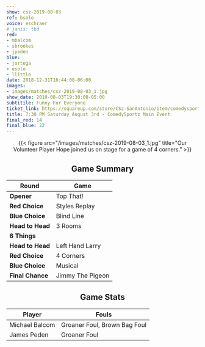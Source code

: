 ```yaml
---
show: csz-2019-08-03
ref: bsolo
voice: eschraer
# janis: tbd
red:
- mbalcom
- sbrookes
- jpeden
blue:
- jortega
- esolo
- llittle
date: 2018-12-31T16:44:08-06:00
images:
- images/matches/csz-2019-08-03_1.jpg
show_date: 2019-08-03T19:30:00-05:00
subtitile: Funny For Everyone
ticket_link: https://squareup.com/store/CSz-SanAntonio/item/comedysportz-saturday-august-rd
title: 7:30 PM Saturday August 3rd - ComedySportz Main Event
final_red: 14
final_blue: 22
---
```

<center>

{{< figure src="/images/matches/csz-2019-08-03_1.jpg" title="Our Volunteer Player Hope joined us on stage for a game of 4 corners." >}}

## Game Summary

| **Round** | **Game** |
|--------------|------|
| **Opener**       |Top That!|
| **Red Choice**   |Styles Replay|
| **Blue Choice**  |Blind Line|
| **Head to Head** |3 Rooms|
| **6 Things**     |      |
| **Head to Head** |Left Hand Larry|
| **Red Choice**   |4 Corners|
| **Blue Choice**  |Musical|
| **Final Chance** |Jimmy The Pigeon|

## Game Stats

| **Player** | **Fouls** |
|--------|-------|
|Michael Balcom |Groaner Foul, Brown Bag Foul|
|James Peden|Groaner Foul   |

</center>
